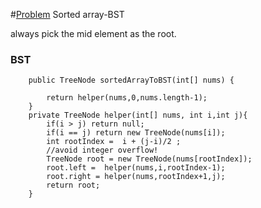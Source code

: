 #[Problem](https://leetcode.com/problems/convert-sorted-array-to-binary-search-tree/)
Sorted array-BST

always pick the mid element as the root.

### BST
```
    public TreeNode sortedArrayToBST(int[] nums) { 

        return helper(nums,0,nums.length-1);
    }
    private TreeNode helper(int[] nums, int i,int j){
        if(i > j) return null;
        if(i == j) return new TreeNode(nums[i]);
        int rootIndex =  i + (j-i)/2 ;
        //avoid integer overflow!
        TreeNode root = new TreeNode(nums[rootIndex]);
        root.left =  helper(nums,i,rootIndex-1);
        root.right = helper(nums,rootIndex+1,j);
        return root;
    }
```
